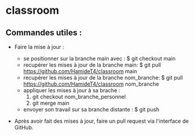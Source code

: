 # classroom

## Commandes utiles :

* Faire la mise à jour :
  * se positionner sur la branche main avec : $ git checkout main
  * recupérer les mises à jour de la branche main: $ git pull https://github.com/HamideT4/classroom main
  * recupérer les mises à jour de la branche nom_branche: $ git pull https://github.com/HamideT4/classroom nom_branche
  * appliquer les mises à jour à sa brache : 
    1. git checkout nom_branche_personnel
    2. git merge main
  * envoyer son travail sur sa branche distante : $ git push
  
* Après avoir fait des mises à jour, faire un pull request via l'interface de GitHub.
